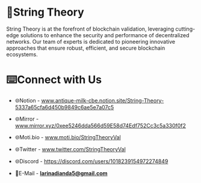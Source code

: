 # 🌠String Theory
String Theory is at the forefront of blockchain validation, leveraging cutting-edge solutions to enhance the security and performance of decentralized networks. Our team of experts is dedicated to pioneering innovative approaches that ensure robust, efficient, and secure blockchain ecosystems.

# ⌨️Connect with Us

- 🌐Notion - www.antique-milk-cbe.notion.site/String-Theory-5337a65cfa6d450b9849c6ae5e7a07c5

- 🌐Mirror - www.mirror.xyz/0xee5246dda566d59E58d74Edf752Cc3c5a330f0f2

- 🌐Moti.bio - www.moti.bio/StringTheoryVal

- 🌐Twitter - www.twitter.com/StringTheoryVal

- 🌐Discord - https://discord.com/users/1018239154972274849

- 📨E-Mail - **larinadianda5@gmail.com**
